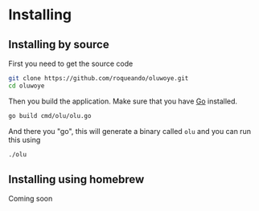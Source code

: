 # Installing

## Installing by source

First you need to get the source code

```sh
git clone https://github.com/roqueando/oluwoye.git
cd oluwoye
```

Then you build the application. Make sure that you have [Go](https://go.dev/dl/) installed.

```sh
go build cmd/olu/olu.go
```

And there you "go", this will generate a binary called `olu` and you can run this using
```sh
./olu
```

## Installing using homebrew

Coming soon
